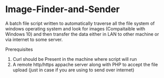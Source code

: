 # Image-Finder-and-Sender
A batch file script written to automatically traverse all the file system of windows operating system and look for images (Compaitaible with Windows 10) and then transfer the data either in LAN to other machine or via internet to some server.

Prerequisites
1) Curl should be Present in the machine where script will run
2) A remote http/https appache server along with PHP to accept the file upload (just in case if you are using to send over internet)
